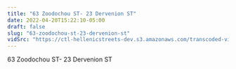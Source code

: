 ```yaml
---
title: "63 Zoodochou ST- 23 Dervenion ST"
date: 2022-04-20T15:22:10-05:00
draft: false
slug: "63-zoodochou-st-23-dervenion-st"
vidSrc: "https://ctl-hellenicstreets-dev.s3.amazonaws.com/transcoded-videos/63%20Zoodochou%20ST-%2023%20Dervenion%20ST.mp4"
---
```


63 Zoodochou ST- 23 Dervenion ST
